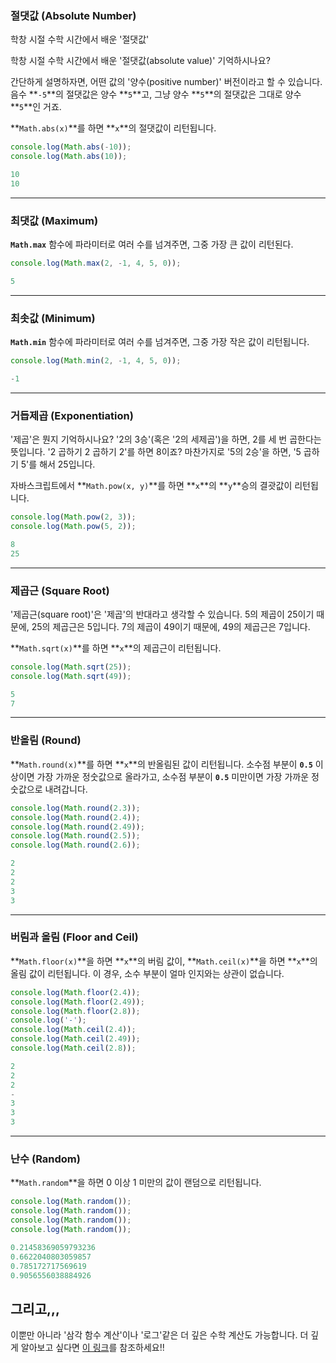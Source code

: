 ### **절댓값 (Absolute Number)**

학창 시절 수학 시간에서 배운 '절댓값'

학창 시절 수학 시간에서 배운 '절댓값(absolute value)' 기억하시나요?

간단하게 설명하자면, 어떤 값의 '양수(positive number)' 버전이라고 할 수 있습니다. 음수 **`-5`**의 절댓값은 양수 **`5`**고, 그냥 양수 **`5`**의 절댓값은 그대로 양수 **`5`**인 거죠.

**`Math.abs(x)`**를 하면 **`x`**의 절댓값이 리턴됩니다.

~~~javascript
console.log(Math.abs(-10));
console.log(Math.abs(10));
~~~

~~~javascript
10
10
~~~

----

### **최댓값 (Maximum)**

**`Math.max`** 함수에 파라미터로 여러 수를 넘겨주면, 그중 가장 큰 값이 리턴된다.

~~~javascript
console.log(Math.max(2, -1, 4, 5, 0));
~~~

~~~javascript
5
~~~

----

### **최솟값 (Minimum)**

**`Math.min`** 함수에 파라미터로 여러 수를 넘겨주면, 그중 가장 작은 값이 리턴됩니다.

~~~javascript
console.log(Math.min(2, -1, 4, 5, 0));
~~~

~~~javascript
-1
~~~

----

### **거듭제곱 (Exponentiation)**

'제곱'은 뭔지 기억하시나요? '2의 3승'(혹은 '2의 세제곱')을 하면, 2를 세 번 곱한다는 뜻입니다. '2 곱하기 2 곱하기 2'를 하면 8이죠? 마찬가지로 '5의 2승'을 하면, '5 곱하기 5'를 해서 25입니다.

자바스크립트에서 **`Math.pow(x, y)`**를 하면 **`x`**의 **`y`**승의 결괏값이 리턴됩니다.

~~~javascript
console.log(Math.pow(2, 3));
console.log(Math.pow(5, 2));
~~~

~~~javascript
8
25
~~~

----

### **제곱근 (Square Root)**

'제곱근(square root)'은 '제곱'의 반대라고 생각할 수 있습니다. 5의 제곱이 25이기 때문에, 25의 제곱근은 5입니다. 7의 제곱이 49이기 때문에, 49의 제곱근은 7입니다.

**`Math.sqrt(x)`**를 하면 **`x`**의 제곱근이 리턴됩니다.

~~~javascript
console.log(Math.sqrt(25));
console.log(Math.sqrt(49));
~~~

~~~javascript
5
7
~~~

---

### **반올림 (Round)**

**`Math.round(x)`**를 하면 **`x`**의 반올림된 값이 리턴됩니다. 소수점 부분이 **`0.5`** 이상이면 가장 가까운 정숫값으로 올라가고, 소수점 부분이 **`0.5`** 미만이면 가장 가까운 정숫값으로 내려갑니다.

~~~javascript
console.log(Math.round(2.3));
console.log(Math.round(2.4));
console.log(Math.round(2.49));
console.log(Math.round(2.5));
console.log(Math.round(2.6));
~~~

~~~javascript
2
2
2
3
3
~~~

----

### **버림과 올림 (Floor and Ceil)**

**`Math.floor(x)`**을 하면 **`x`**의 버림 값이, **`Math.ceil(x)`**을 하면 **`x`**의 올림 값이 리턴됩니다. 이 경우, 소수 부분이 얼마 인지와는 상관이 없습니다.

~~~javascript
console.log(Math.floor(2.4));
console.log(Math.floor(2.49));
console.log(Math.floor(2.8));
console.log('-');
console.log(Math.ceil(2.4));
console.log(Math.ceil(2.49));
console.log(Math.ceil(2.8));
~~~

~~~javascript
2
2
2
-
3
3
3
~~~

----

### **난수 (Random)**

**`Math.random`**을 하면 0 이상 1 미만의 값이 랜덤으로 리턴됩니다.

~~~javascript
console.log(Math.random());
console.log(Math.random());
console.log(Math.random());
console.log(Math.random());
~~~

~~~javascript
0.21458369059793236
0.6622040803059857
0.785172717569619
0.9056556038884926
~~~



## 그리고,,,

이뿐만 아니라 '삼각 함수 계산'이나 '로그'같은 더 깊은 수학 계산도 가능합니다. 더 깊게 알아보고 싶다면 [이 링크](https://developer.mozilla.org/ko/docs/Web/JavaScript/Reference/Global_Objects/Math)를 참조하세요!!